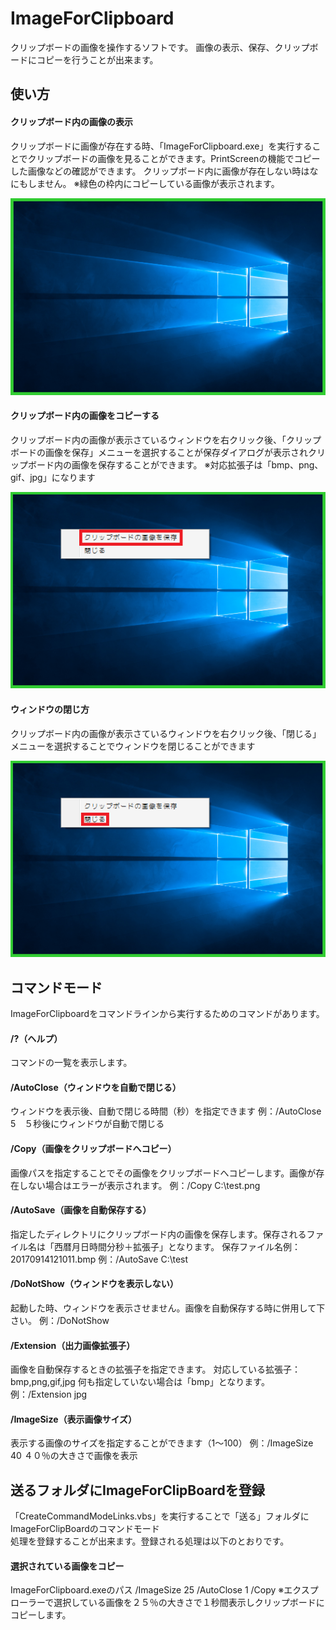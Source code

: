 # ImageForClipboard

クリップボードの画像を操作するソフトです。
画像の表示、保存、クリップボードにコピーを行うことが出来ます。

## 使い方

#### クリップボード内の画像の表示
クリップボードに画像が存在する時、「ImageForClipboard.exe」を実行することでクリップボードの画像を見ることができます。PrintScreenの機能でコピーした画像などの確認ができます。
クリップボード内に画像が存在しない時はなにもしません。
※緑色の枠内にコピーしている画像が表示されます。

![クリップボード内画像表示](Image/Display.png "クリップボード内画像表示")

#### クリップボード内の画像をコピーする
クリップボード内の画像が表示さているウィンドウを右クリック後、「クリップボードの画像を保存」メニューを選択することが保存ダイアログが表示されクリップボード内の画像を保存することができます。
※対応拡張子は「bmp、png、gif、jpg」になります

![右クリック表示](Image/RightClick.png "右クリック表示")

#### ウィンドウの閉じ方
クリップボード内の画像が表示さているウィンドウを右クリック後、「閉じる」メニューを選択することでウィンドウを閉じることができます

![ウィンドウを閉じる](Image/WindowClose.png "ウィンドウを閉じる")

## コマンドモード
ImageForClipboardをコマンドラインから実行するためのコマンドがあります。  

#### /?（ヘルプ）
コマンドの一覧を表示します。

#### /AutoClose（ウィンドウを自動で閉じる）
ウィンドウを表示後、自動で閉じる時間（秒）を指定できます
例：/AutoClose 5　５秒後にウィンドウが自動で閉じる

#### /Copy（画像をクリップボードへコピー）
画像パスを指定することでその画像をクリップボードへコピーします。画像が存在しない場合はエラーが表示されます。
例：/Copy C:\test.png

#### /AutoSave（画像を自動保存する）
指定したディレクトリにクリップボード内の画像を保存します。保存されるファイル名は「西暦月日時間分秒＋拡張子」となります。
保存ファイル名例：20170914121011.bmp
例：/AutoSave C:\test

#### /DoNotShow（ウィンドウを表示しない）
起動した時、ウィンドウを表示させません。画像を自動保存する時に併用して下さい。
例：/DoNotShow

#### /Extension（出力画像拡張子）
画像を自動保存するときの拡張子を指定できます。
対応している拡張子：bmp,png,gif,jpg
何も指定していない場合は「bmp」となります。
例：/Extension jpg
 
#### /ImageSize（表示画像サイズ）
表示する画像のサイズを指定することができます（1～100）
例：/ImageSize 40 ４０％の大きさで画像を表示

## 送るフォルダにImageForClipBoardを登録  

「CreateCommandModeLinks.vbs」を実行することで「送る」フォルダにImageForClipBoardのコマンドモード  
処理を登録することが出来ます。登録される処理は以下のとおりです。 

#### 選択されている画像をコピー
ImageForClipboard.exeのパス /ImageSize 25 /AutoClose 1 /Copy
※エクスプローラーで選択している画像を２５％の大きさで１秒間表示しクリップボードにコピーします。
